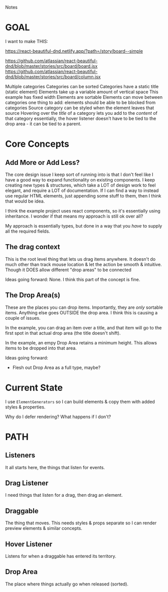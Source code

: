 Notes

# GOAL

I want to make THIS:

https://react-beautiful-dnd.netlify.app/?path=/story/board--simple

https://github.com/atlassian/react-beautiful-dnd/blob/master/stories/src/board/board.jsx
https://github.com/atlassian/react-beautiful-dnd/blob/master/stories/src/board/column.jsx


Multiple categories
Categories can be sorted
Categories have a static title (static element)
Elements take up a variable amount of vertical space
  This example has fixed width
Elements are sortable
Elements can move between categories
  one thing to add: elements should be able to be blocked from categories
Source category can be styled when the element leaves that source
Hovering over the _title_ of a category lets you add to the _content_ of that category
  essentially, the hover listener doesn't have to be tied to the drop area - it can be tied to a parent.

# Core Concepts

## Add More or Add Less?

The core design issue I keep sort of running into is that I don't feel like I have a good way to expand functionality on existing components. I keep creating new types & structures, which take a LOT of design work to feel elegant, and require a LOT of documentation. If I can find a way to instead use regular HTML elements, just appending some stuff to them, then I think that would be idea.

I think the example project uses react components, so it's essentially using inheritance. I wonder if that means my approach is still ok over all?

My approach is essentially types, but done in a way that you _have_ to supply all the required fields.

## The drag context
  This is the root level thing that lets us drag items anywhere. It doesn't do much other than track mouse location & let the action be smooth & intuitive. Though it DOES allow different "drop areas" to be connected

  Ideas going forward:
  None. I think this part of the concept is fine.

## The Drop Area(s)
  These are the places you can drop items. Importantly, they are _only_ sortable items. Anything else goes OUTSIDE the drop area. I think this is causing a couple of issues.

  In the example, you can drag an item over a title, and that item will go to the first spot in that actual drop area (the title doesn't shift).
  
  In the example, an empy Drop Area retains a minimum height. This allows items to be dropped into that area.

  Ideas going forward:
  * Flesh out Drop Area as a full type, maybe?

# Current State

I use `ElementGenerators` so I can build elements & copy them with added styles & properties.

Why do I defer rendering? What happens if I don't?

# PATH

## Listeners

It all starts here, the things that listen for events.

## Drag Listener

I need things that listen for a drag, then drag an element.

## Draggable

The thing that moves. This needs styles & props separate so I can render preview elements & similar concepts.

## Hover Listener

Listens for when a draggable has entered its territory.

## Drop Area

The place where things actually go when released (sorted).

